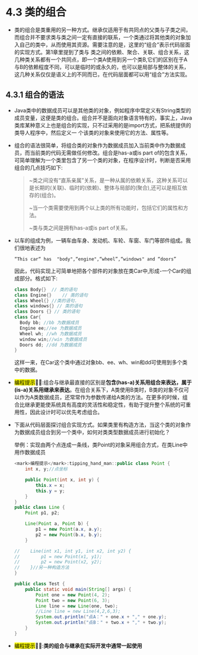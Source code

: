 

# 4.3 类的组合

- 类的组合是类重用的另一种方式。继承仅适用于有共同点的父类与子类之间，而组合并不要求类与类之间一定有直接的联系，一个类通过将其他类的对象加入自己的类中，从而使用其资源。需要注意的是，这里的“组合”表示代码层面的实现方式。第1章里提到了类与
  类之间的依赖、聚合、关联、组合关系，这几种类关系都有一个共同点，即一个类A使用到另一个类B,它们的区别在于A与B的依赖程度不同，可以是临时的或永久的，也可以是局部与整体的关系，这几种关系仅仅是语义上的不同而已，在代码层面都可以用“组合”方法实现。

## 4.3.1 组合的语法
- Java类中的数据成员可以是其他类的对象，例如程序中常定义有String类型的成员变量，这便是类的组合。组合并不是面向对象语言特有的，事实上，Java 类库某种意义上也是组合的实现，只不过采用的是import方式，把系统提供的类导人程序中，然后定义一 个该类的对象来使用它的方法、属性等。

- 组合的语法很简单，将组合类的对象作为数据成员加入当前类中作为数据成员，而当前类的代码无需做任何修改。组合是has-a或is part of的包含关系，可简单理解为一个类里包含了另一个类的对象，在程序设计时，判断是否采用组合的几点技巧如下:

  > ~类之间没有“直系亲属”关系，是一种从属的依赖关系，这种关系可以是长期的(关联)、临时的(依赖)、整体与局部的(聚合),还可以是相互依存的(组合)。
  >
  > ~当一个类需要使用到两个以上类的所有功能时，包括它们的属性和方法。
  >
  > ~类与类之间是拥有has-a或is part of关系。

- 以车的组成为例，一辆车由车身、发动机、车轮、车窗、车门等部件组成。我们很地表述为

  ```
  “This car“ has  "body",“engine",“wheel”,“windows" and “doors”
  ```

  因此，代码实现上可简单地把各个部件的对象放在类Car中,形成-一个Car的组成部分。格式如下:

  ```java
  class Body{}	// 类的语句
  class Engine{} 	// 类的语句
  class Wheel{}	//类的语句.
  class windows{} // 类的语句
  class Doors {} // 类的语旬
  class Car{
  	Body bb; //bb 为数据成员
  	Engine ee;//ee 为数据成员
  	Wheel wh; //wh 为数据成员
  	window win;//win 为数据成员
  	Doors dd; //dd 为数据成员
  }
  ```

  这样一来，在Car这个类中通过对象bb、ee、wh、win和dd可使用到多个类中的数据。

- <mark>编程提示</mark>:tipping_hand_man::组合与继承最直接的区别是**包含(has-a)关系用组合来表达，属于(is-a)关系用继承来表达**。在组合关系下，A类使用B类时，B类的对象不仅可以作为A类数据成员，还常常作为参数传递给A类的方法。在更多的时候，组合比继承更能使系统具有高度的灵活性和稳定性，有助于提升整个系统的可重用性，因此设计时可以优先考虑组合。

- 下面从代码层面探讨组合实现方式。如果类里有构造方法，当这个类的对象作为数据成员组合到另一个类中，如何对类类型数据成员进行初始化？

  举例：实现由两个点连成一条线，类Point的对象采用组合方式，在类Line中用作数据成员

  ```java
  <mark>编程提示</mark>:tipping_hand_man::public class Point {
      int x, y;//点坐标
  
      public Point(int x, int y) {
          this.x = x;
          this.y = y;
      }
  }
  public class Line {
      Point p1, p2;
  
      Line(Point a, Point b) {
          p1 = new Point(a.x, a.y);
          p2 = new Point(b.x, b.y);
      }
  
  //    Line(int x1, int y1, int x2, int y2) {
  //        p1 = new Point(x1, y1);
  //        p2 = new Point(x2, y2);
  //    }//另一种构造方法
  }
  
  public class Test {
      public static void main(String[] args) {
          Point one = new Point(4, 2);
          Point two = new Point(6, 3);
          Line line = new Line(one, two);
          //Line line = new Line(4,2,6,3);
          System.out.println("点A：" + one.x + "," + one.y);
          System.out.println("点B：" + two.x + "," + two.y);
      }
  }
  ```

- <mark>编程提示</mark>:tipping_hand_man::**类的组合与继承在实际开发中通常一起使用**


